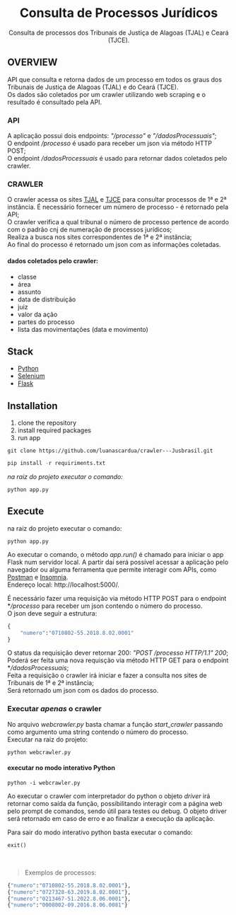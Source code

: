 <h1 align="center"> Consulta de Processos Jurídicos </h1>

<p align="center">
  Consulta de processos dos Tribunais de Justiça de Alagoas (TJAL) e Ceará (TJCE). 
<p>

## OVERVIEW
API que consulta e retorna dados de um processo em todos os graus dos Tribunais de Justiça de Alagoas (TJAL) e do Ceará (TJCE). <br>
Os dados são coletados por um crawler utilizando web scraping e o resultado é consultado pela API.


### API
A aplicação possui dois endpoints: *"/processo"* e *"/dadosProcessuais"*; <br>
O endpoint */processo* é usado para receber um json via método HTTP POST; <br>
O endpoint */dadosProcessuais* é usado para retornar dados coletados pelo crawler.

### CRAWLER
O crawler acessa os sites [TJAL](https://www2.tjal.jus.br/cpopg/open.do) e [TJCE](https://esaj.tjce.jus.br/cpopg/open.do) para consultar processos de 1ª e 2ª instância.
É necessário fornecer um número de processo - é retornado pela API; <br>
O crawler verifica a qual tribunal o número de processo pertence de acordo com o padrão cnj de numeração de processos jurídicos; <br>
Realiza a busca nos sites correspondentes de 1ª e 2ª instância; <br>
Ao final do processo é retornado um json com as informações coletadas.

#### dados coletados pelo crawler:
- classe
- área
- assunto
- data de distribuição
- juiz
- valor da ação
- partes do processo
- lista das movimentações (data e movimento)

## Stack
- [Python](https://docs.python.org/3.10/)
- [Selenium](https://www.selenium.dev/documentation/)
- [Flask](https://flask.palletsprojects.com/en/2.2.x/)

## Installation
1. clone the repository
2. install required packages
3. run app

```
git clone https://github.com/luanascardua/crawler---Jusbrasil.git
```

``` python
pip install -r requiriments.txt
```

*na raiz do projeto executar o comando:*
``` 
python app.py
```

## Execute
na raiz do projeto executar o comando:
```
python app.py
```

Ao executar o comando, o método *app.run()* é chamado para iniciar o app Flask num servidor local. A partir daí será possível acessar a aplicação pelo navegador ou alguma 
ferramenta que permite interagir com APIs, como [Postman](https://www.postman.com/) e [Insomnia](https://insomnia.rest/download). <br>
Endereço local: http://localhost:5000/.

É necessário fazer uma requisição via método HTTP POST para o endpoint **/processo* para receber um json contendo o número do processo. <br>
O json deve seguir a estrutura:
``` python
{
	"numero":"0710802-55.2018.8.02.0001"
}
```

O status da requisição dever retornar 200: *"POST /processo HTTP/1.1" 200*; <br>
Poderá ser feita uma nova requisção via método HTTP GET para o endpoint **/dadosProcessuais*; <br>
Feita a requisição o crawler irá iniciar e fazer a consulta nos sites de Tribunais de 1ª e 2ª instância; <br>
Será retornado um json com os dados do processo.

### Executar *apenas* o crawler

No arquivo *webcrawler.py* basta chamar a função *start_crawler* passando como argumento uma string contendo o número do processo. <br>
Executar na raiz do projeto:
```
python webcrawler.py
```

#### executar no modo interativo Python
```
python -i webcrawler.py
```
Ao executar o crawler com interpretador do python o objeto *driver* irá retornar como saída da função, possibilitando interagir com a página web pelo prompt de comandos, sendo útil para testes ou debug.
O objeto driver será retornado em caso de erro e ao finalizar a execução da aplicação.

Para sair do modo interativo python basta executar o comando:
```python
exit()
```

<br>

> Exemplos de processos:
``` python
{"numero":"0710802-55.2018.8.02.0001"},
{"numero":"0727328-63.2019.8.02.0001"},
{"numero":"0213467-51.2022.8.06.0001"},
{"numero":"0008002-09.2016.8.06.0081"}
```
